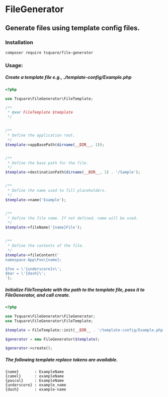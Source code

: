# FileGenerator

## Generate files using template config files.

### Installation
`composer require tsquare/file-generator`

### Usage:

##### Create a template file e.g., ./template-config/Example.php
```php
<?php

use Tsquare\FileGenerator\FileTemplate;

/**
 * @var FileTemplate $template
 */


/**
 * Define the application root.
 */
$template->appBasePath(dirname(__DIR__, 1));


/**
 * Define the base path for the file.
 */
$template->destinationPath(dirname(__DIR__, 1) . '/Sample');


/**
 * Define the name used to fill placeholders.
 */
$template->name('Example');


/**
 * Define the file name. If not defined, name will be used.
 */
$template->fileName('{name}File');


/**
 * Define the contents of the file.
 */
$template->fileContent('
namespace App\Foo\{name};

$foo = \'{underscore}s\';
$bar = \'{dash}\';
');
```

##### Initialize FileTemplate with the path to the template file, pass it to FileGenerator, and call create.
```php
<?php

use Tsquare\FileGenerator\FileGenerator;
use Tsquare\FileGenerator\FileTemplate;

$template = FileTemplate::init(__DIR__ . '/template-config/Example.php');

$generator = new FileGenerator($template);

$generator->create();
```

##### The following template replace tokens are available.
```
{name}       : ExampleName
{camel}      : exampleName
{pascal}     : ExampleName
{underscore} : example_name
{dash}       : example-name
```
